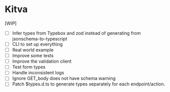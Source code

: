 # Kitva

[WIP]

- [ ] Infer types from Typebox and zod instead of generating from jsonschema-to-typescript
- [ ] CLI to set up everything
- [ ] Real world example
- [ ] Improve some tests
- [ ] Improve the validation client
- [ ] Test form types
- [ ] Handle inconsistent logs
- [ ] Ignore GET_body does not have schema warning
- [ ] Patch $types.d.ts to generate types separately for each endpoint/action.
